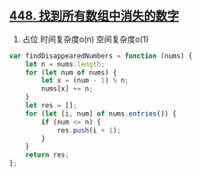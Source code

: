 ## [448. 找到所有数组中消失的数字](https://leetcode.cn/problems/find-all-numbers-disappeared-in-an-array/submissions/)

1. 占位 时间复杂度o(n) 空间复杂度o(1)
```js
var findDisappearedNumbers = function (nums) {
    let n = nums.length;
    for (let num of nums) {
        let x = (num - 1) % n;
        nums[x] += n;
    }
    let res = [];
    for (let [i, num] of nums.entries()) {
        if (num <= n) {
            res.push(i + 1);
        }
    }
    return res;
};
```